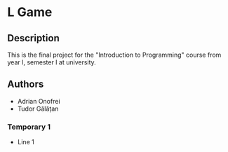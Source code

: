 # L Game

## Description
This is the final project for the "Introduction to Programming" course from year I, semester I at university.

## Authors
- Adrian Onofrei
- Tudor Gălățan

### Temporary 1
- Line 1